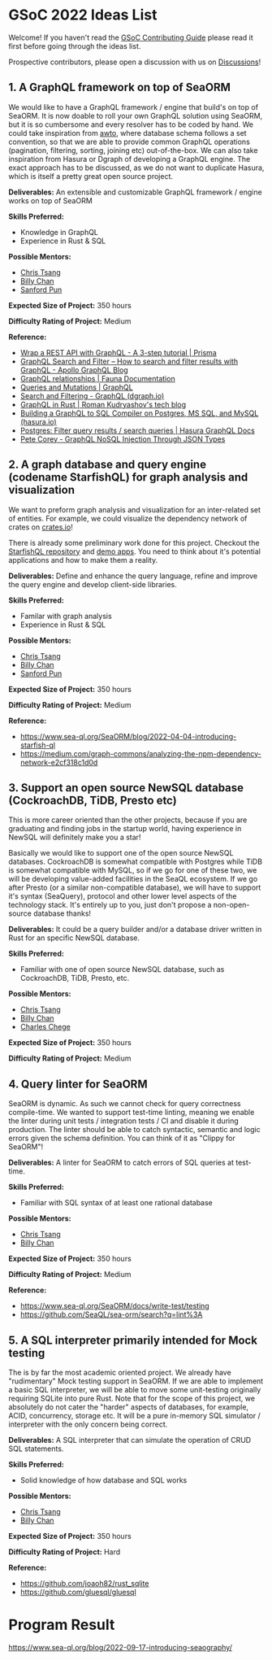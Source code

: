 # GSoC 2022 Ideas List

Welcome! If you haven't read the [GSoC Contributing Guide](CONTRIBUTING.md) please read it first before going through the ideas list.

Prospective contributors, please open a discussion with us on [Discussions](https://github.com/SeaQL/summer-of-code/discussions)!

## 1. A GraphQL framework on top of SeaORM

We would like to have a GraphQL framework / engine that build's on top of SeaORM. It is now doable to roll your own GraphQL solution using SeaORM, but it is so cumbersome and every resolver has to be coded by hand. We could take inspiration from [awto](https://github.com/awto-rs/awto), where database schema follows a set convention, so that we are able to provide common GraphQL operations (pagination, filtering, sorting, joining etc) out-of-the-box. We can also take inspiration from Hasura or Dgraph of developing a GraphQL engine. The exact approach has to be discussed, as we do not want to duplicate Hasura, which is itself a pretty great open source project.

**Deliverables:** An extensible and customizable GraphQL framework / engine works on top of SeaORM

**Skills Preferred:**

- Knowledge in GraphQL
- Experience in Rust & SQL

**Possible Mentors:**

- [Chris Tsang](https://github.com/tyt2y3)
- [Billy Chan](https://github.com/billy1624)
- [Sanford Pun](https://github.com/shpun817)

**Expected Size of Project:** 350 hours

**Difficulty Rating of Project:** Medium

**Reference:**

- [Wrap a REST API with GraphQL - A 3-step tutorial | Prisma](https://www.prisma.io/blog/how-to-wrap-a-rest-api-with-graphql-8bf3fb17547d)
- [GraphQL Search and Filter &ndash; How to search and filter results with GraphQL - Apollo GraphQL Blog](https://www.apollographql.com/blog/graphql/filtering/how-to-search-and-filter-results-with-graphql/)
- [GraphQL relationships | Fauna Documentation](https://docs.fauna.com/fauna/current/api/graphql/relationships)
- [Queries and Mutations | GraphQL](https://graphql.org/learn/queries/)
- [Search and Filtering - GraphQL (dgraph.io)](https://dgraph.io/docs/graphql/queries/search-filtering/#filter-a-query-for-a-range-of-objects-with-between)
- [GraphQL in Rust | Roman Kudryashov&#39;s tech blog](https://romankudryashov.com/blog/2020/12/graphql-rust/)
- [Building a GraphQL to SQL Compiler on Postgres, MS SQL, and MySQL (hasura.io)](https://hasura.io/blog/building-a-graphql-to-sql-compiler-on-postgres-ms-sql-and-mysql/)
- [Postgres: Filter query results / search queries | Hasura GraphQL Docs](https://hasura.io/docs/latest/graphql/core/databases/postgres/queries/query-filters.html)
- [Pete Corey - GraphQL NoSQL Injection Through JSON Types](http://www.petecorey.com/blog/2017/06/12/graphql-nosql-injection-through-json-types/)

## 2. A graph database and query engine (codename StarfishQL) for graph analysis and visualization

We want to preform graph analysis and visualization for an inter-related set of entities. For example, we could visualize the dependency network of crates on [crates.io](https://crates.io/)!

There is already some preliminary work done for this project. Checkout the [StarfishQL repository](https://github.com/SeaQL/starfish-ql) and [demo apps](https://starfish-ql.sea-ql.org/). You need to think about it's potential applications and how to make them a reality.

**Deliverables:** Define and enhance the query language, refine and improve the query engine and develop client-side libraries.

**Skills Preferred:**

- Familar with graph analysis
- Experience in Rust & SQL

**Possible Mentors:**

- [Chris Tsang](https://github.com/tyt2y3)
- [Billy Chan](https://github.com/billy1624)
- [Sanford Pun](https://github.com/shpun817)

**Expected Size of Project:** 350 hours

**Difficulty Rating of Project:** Medium

**Reference:**

- https://www.sea-ql.org/SeaORM/blog/2022-04-04-introducing-starfish-ql
- https://medium.com/graph-commons/analyzing-the-npm-dependency-network-e2cf318c1d0d

## 3. Support an open source NewSQL database (CockroachDB, TiDB, Presto etc)

This is more career oriented than the other projects, because if you are graduating and finding jobs in the startup world, having experience in NewSQL will definitely make you a star!

Basically we would like to support one of the open source NewSQL databases. CockroachDB is somewhat compatible with Postgres while TiDB is somewhat compatible with MySQL, so if we go for one of these two, we will be developing value-added facilities in the SeaQL ecosystem. If we go after Presto (or a similar non-compatible database), we will have to support it's syntax (SeaQuery), protocol and other lower level aspects of the technology stack. It's entirely up to you, just don't propose a non-open-source database thanks!

**Deliverables:** It could be a query builder and/or a database driver written in Rust for an specific NewSQL database.

**Skills Preferred:**

- Familiar with one of open source NewSQL database, such as CockroachDB, TiDB, Presto, etc.

**Possible Mentors:**

- [Chris Tsang](https://github.com/tyt2y3)
- [Billy Chan](https://github.com/billy1624)
- [Charles Chege](https://github.com/charleschege)

**Expected Size of Project:** 350 hours

**Difficulty Rating of Project:** Medium

## 4. Query linter for SeaORM

SeaORM is dynamic. As such we cannot check for query correctness compile-time. We wanted to support test-time linting, meaning we enable the linter during unit tests / integration tests / CI and disable it during production. The linter should be able to catch syntactic, semantic and logic errors given the schema definition. You can think of it as "Clippy for SeaORM"!

**Deliverables:** A linter for SeaORM to catch errors of SQL queries at test-time.

**Skills Preferred:**

- Familiar with SQL syntax of at least one rational database

**Possible Mentors:**

- [Chris Tsang](https://github.com/tyt2y3)
- [Billy Chan](https://github.com/billy1624)

**Expected Size of Project:** 350 hours

**Difficulty Rating of Project:** Medium

**Reference:**

- https://www.sea-ql.org/SeaORM/docs/write-test/testing
- https://github.com/SeaQL/sea-orm/search?q=lint%3A

## 5. A SQL interpreter primarily intended for Mock testing 

The is by far the most academic oriented project. We already have "rudimentary" Mock testing support in SeaORM. If we are able to implement a basic SQL interpreter, we will be able to move some unit-testing originally requiring SQLite into pure Rust. Note that for the scope of this project, we absolutely do not cater the "harder" aspects of databases, for example, ACID, concurrency, storage etc. It will be a pure in-memory SQL simulator / interpreter with the only concern being correct.

**Deliverables:** A SQL interpreter that can simulate the operation of CRUD SQL statements.

**Skills Preferred:**

- Solid knowledge of how database and SQL works

**Possible Mentors:**

- [Chris Tsang](https://github.com/tyt2y3)
- [Billy Chan](https://github.com/billy1624)

**Expected Size of Project:** 350 hours

**Difficulty Rating of Project:** Hard

**Reference:**

- https://github.com/joaoh82/rust_sqlite
- https://github.com/gluesql/gluesql

# Program Result

https://www.sea-ql.org/blog/2022-09-17-introducing-seaography/
